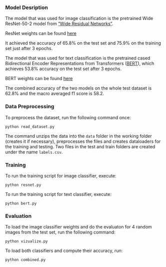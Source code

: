 ### Model Desription

The model that was used for image classification is the pretrained Wide ResNet-50-2 model from [“Wide Residual Networks”](https://arxiv.org/pdf/1605.07146.pdf).

ResNet weights can be found [here](https://drive.google.com/file/d/1Ln6hVyvePq1OeWYgVyTOdaY63FU5HOFh/view?usp=sharing)

It achieved the accuracy of 65.8% on the test set and 75.9% on the training set just after 3 epochs. 

The model that was used for text classification is the pretrained cased Bidirectional Encoder Representations from Transformers  ([BERT](https://arxiv.org/abs/1810.04805)), which achieves 53.8% accuracy on the test set after 3 epochs.

BERT weights can be found [here](https://drive.google.com/file/d/1qILWpYfbNouY6ScOQEb1K3hLSGFAA3yi/view?usp=sharing)

The combined accuracy of the two models on the whole test dataset is 62.8% and the macro averaged f1 score is 58.2.

### Data Preprocessing

To preprocess the dataset, run the following command once:

```
python read_dataset.py 
```

The command unzips the data into the ```data``` folder in the working folder (creates it if necessary), preprocesses the files and creates dataloaders for the training and testing.
Two files in the test and train folders are created under the name ```labels.csv```.

### Training

To run the training script for image classifier, execute:

```
python resnet.py
```


To run the training script for text classifier, execute:

```
python bert.py
```


### Evaluation 

To load the image classifier weights and do the evaluaton for 4 random images from the test set, run the following command:
```
python vizualize.py
```

To load both classifiers and compute their accuracy, run:

```
python combined.py
```
